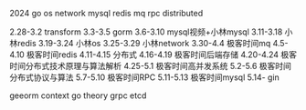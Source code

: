 2024
go os network mysql redis mq rpc distributed 

2.28-3.2 transform
3.3-3.5 gorm
3.6-3.10 mysql视频+小林mysql
3.11-3.18 小林redis
3.19-3.24 小林os
3.25-3.29 小林network
3.30-4.4 极客时间mq
4.5-4.10 极客时间redis 
4.11-4.15 分布式
4.16-4.19 极客时间后端存储
4.20-4.24 极客时间分布式技术原理与算法解析
4.25-5.1 极客时间高并发系统 
5.2-5.6 极客时间分布式协议与算法
5.7-5.10 极客时间RPC
5.11-5.13 极客时间mysql
5.14- gin

geeorm
context
go theory
grpc
etcd